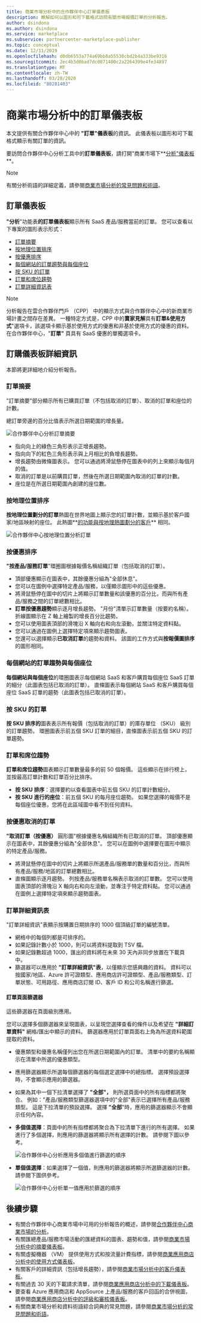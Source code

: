 ```yaml
---
title: 商業市場分析中的合作夥伴中心訂單儀表板
description: 瞭解如何以圖形和可下載格式訪問有關市場報價訂單的分析報告。
author: dsindona
ms.author: dsindona
ms.service: marketplace
ms.subservice: partnercenter-marketplace-publisher
ms.topic: conceptual
ms.date: 12/11/2019
ms.openlocfilehash: d0db6553a774a69bb8a55538cbd2b4a333be9316
ms.sourcegitcommit: 2ec4b3d0bad7dc0071400c2a2264399e4fe34897
ms.translationtype: MT
ms.contentlocale: zh-TW
ms.lasthandoff: 03/28/2020
ms.locfileid: "80281403"
---
```

# <a name="orders-dashboard-in-commercial-marketplace-analytics"></a>商業市場分析中的訂單儀表板

本文提供有關合作夥伴中心中的 **"訂單"儀表板**的資訊。 此儀表板以圖形和可下載格式顯示有關訂單的資訊。

要訪問合作夥伴中心分析工具中的**訂單儀表板**，請打開"商業市場下**[分析"儀表板](https://partner.microsoft.com/dashboard/commercial-marketplace/analytics/summary)**。

>[!NOTE]
> 有關分析術語的詳細定義，請參閱[商業市場分析的常見問題和術語](./faq-terminology.md)。

## <a name="orders-dashboard"></a>訂單儀表板

**"分析**"功能表**的訂單儀表板**顯示所有 SaaS 產品/服務當前的訂單。 您可以查看以下專案的圖形表示形式：

- [訂單摘要](#order-summary)
- [按地理位置排序](#orders-by-geography)
- [按優惠排序](#orders-by-offers)
- [每個網站的訂單趨勢與每個座位](#orders-trend-per-site-versus-per-seat)
- [按 SKU 的訂單](#orders-by-skus)
- [訂單和席位趨勢](#orders-and-seats-trend)
- [訂單詳細資訊表](#order-details-table)

> [!NOTE]
> 分析報告在雲合作夥伴門戶 （CPP） 中的顯示方式與合作夥伴中心中的新商業市場計畫之間存在差異。 一種特定方式是，CPP 中的**賣家見解**具有**訂單&使用方式**"選項卡，該選項卡顯示基於使用方式的優惠和非基於使用方式的優惠的資料。 在合作夥伴中心，"**訂單"** 頁具有 SaaS 優惠的單獨選項卡。

## <a name="order-dashboard-details"></a>訂購儀表板詳細資訊

本節將更詳細地介紹分析報告。

### <a name="order-summary"></a>訂單摘要

"訂單摘要"部分顯示所有已購買訂單（不包括取消的訂單）、取消的訂單和座位的計數。

總訂單旁邊的百分比值表示所選日期範圍的增長量。

![合作夥伴中心分析訂單摘要](./media/order-summary.png)

- 指向向上的綠色三角形表示正增長趨勢。
- 指向向下的紅色三角形表示與上月相比的負增長趨勢。
- 增長趨勢由微條圖表示。 您可以通過將滑鼠懸停在圖表中的列上來顯示每個月的值。
- 取消的訂單是以前購買訂單，然後在所選日期範圍內取消的訂單的計數。
- 座位是在所選日期範圍內創建的座位數。

### <a name="orders-by-geography"></a>按地理位置排序

**按地理位置劃分的訂單**熱圖在世界地圖上顯示您的訂單計數，並顯示基於客戶國家/地區映射的座位。 此熱圖**[的功能與按地理熱圖劃分的客戶](./customer-dashboard.md#customer-by-geography)** 相同。

![合作夥伴中心按地理位置分析訂單](./media/orders-by-geography.png)

### <a name="orders-by-offers"></a>按優惠排序

**"按產品/服務訂單**"環圈圖根據報價名稱組織訂單（包括取消的訂單）。

- 頂部優惠顯示在圖表中，其餘優惠分組為"全部休息"。
- 您可以在圖例中選擇特定產品/服務，以僅顯示圖形中的這些優惠。
- 將滑鼠懸停在圖中的切片上將顯示訂單數量和該優惠的百分比，而與所有產品/服務之間的訂單總數相比。
- **訂單按優惠趨勢**顯示逐月增長趨勢。 "月份"清單示訂單數量（按要約名稱）。 折線圖顯示在 Z 軸上繪製的增長百分比趨勢。
- 您可以使用圖表頂部的滑塊沿 X 軸向右和向左滾動，並關注特定資料點。
- 您可以通過在圖例上選擇特定項來顯示趨勢圖表。
- 您還可以選擇顯示**已取消訂單**的趨勢和資料。 該圖的工作方式與**按報價圖排序**的圖形相同。

### <a name="orders-trend-per-site-versus-per-seat"></a>每個網站的訂單趨勢與每個座位

**每個網站與每個座位**的環圈圖表示每個網站 SaaS 和客戶購買每個座位 SaaS 訂單的細分（此圖表包括已取消的訂單）。 直條圖表示每個網站 SaaS 和客戶購買每個座位 SaaS 訂單的趨勢（此圖表包括已取消的訂單）。

### <a name="orders-by-skus"></a>按 SKU 的訂單

**按 SKU 排序的**圖表表示所有報價（包括取消的訂單）的庫存單位 （SKU） 級別的訂單趨勢。 環圈圖表示前五個 SKU 訂單的細目，直條圖表示前五個 SKU 的訂單趨勢。

### <a name="orders-and-seats-trend"></a>訂單和席位趨勢

**訂單和席位趨勢**圖表顯示訂單數量最多的前 50 個報價。 這些顯示在排行榜上，並按最高訂單計數和訂單百分比排序。

- **按 SKU 排序**：選擇要約以查看圖表中前五個 SKU 的訂單計數細分。
- **按 SKU 進行的座位**：前五個 SKU 的每月座位趨勢。 如果您選擇的報價不是每個座位優惠，您將在此區域圖中看不到任何資料。

### <a name="canceled-orders-by-offers"></a>按優惠取消的訂單

**"取消訂單（按優惠）** 圓形圖"根據優惠名稱組織所有已取消的訂單。 頂部優惠顯示在圖表中，其餘優惠分組為"全部休息"。 您可以在圖例中選擇要在圖形中顯示的特定產品/服務。

- 將滑鼠懸停在圖中的切片上將顯示所選產品/服務單的數量和百分比，而與所有產品/服務/地區的訂單總數相比。
- 直條圖顯示逐月趨勢。 列按產品/服務單名稱表示取消的訂單數。 您可以使用圖表頂部的滑塊沿 X 軸向右和向左滾動，並專注于特定資料點。 您可以通過在圖例上選擇特定項來顯示趨勢圖表。

### <a name="order-details-table"></a>訂單詳細資訊表

"訂單詳細資訊"表顯示按購置日期排序的 1000 個頂級訂單的編號清單。

- 網格中的每個列都是可排序的。
- 如果記錄計數小於 1000，則可以將資料提取到 TSV 檔。
- 如果記錄數超過 1000，匯出的資料將在未來 30 天內非同步放置在下載頁中。
- 篩選器可以應用於 **"訂單詳細資訊"表**，以僅顯示您感興趣的資料。 資料可以按國家/地區、Azure 許可證類型、應用商店許可證類型、產品/服務類型、訂單狀態、可用路徑、應用商店訂閱 ID、客戶 ID 和公司名稱進行篩選。

#### <a name="orders-page-filters"></a>訂單頁面篩選器

這些篩選器在頁面級別應用。

您可以選擇多個篩選器來呈現圖表，以呈現您選擇查看的條件以及希望在 **"詳細訂單資料"** 網格/匯出中顯示的資料。 篩選器應用於訂單頁面右上角為所選資料範圍提取的資料。

- 優惠類型和優惠名稱僅列出您在所選日期範圍內的訂單。 清單中的要約名稱顯示在清單中所選的優惠類型。
- 應用篩選器顯示所選每個篩選器的每個選定選擇中的總指標。 選擇預設選擇時，不會顯示應用的篩選器。
- 如果為其中一個下拉清單選擇了 **"全部"，** 則所選頁面中的所有指標都將聚合。 例如："產品/服務類型篩選器選項中的"全部"表示已選擇所有產品/服務類型。 這是下拉清單的預設選擇。 選擇 **"全部**"時，應用的篩選器顯示不會顯示任何內容。
- **多個值選擇**：頁面中的所有指標都將聚合為下拉清單下進行的所有選擇。 如果進行了多個選擇，則應用的篩選器將顯示所有選擇的計數。 請參閱下圖以參考。

    ![合作夥伴中心分析應用多個值進行篩選的順序](./media/filters-applied.png)

- **單個值選擇**：如果選擇了一個值，則應用的篩選器將顯示所選篩選器的計數。 請參閱下圖供參考。

     ![合作夥伴中心分析單一值應用於篩選的順序](./media/filters-applied-single.png)

## <a name="next-steps"></a>後續步驟

- 有關合作夥伴中心商業市場中可用的分析報告的概述，請參閱[合作夥伴中心商業市場的分析](./analytics.md)。
- 有關匯總產品/服務市場活動的匯總資料的圖表、趨勢和值，請參閱[商業市場分析中的摘要儀表板](./summary-dashboard.md)。
- 有關虛擬機器 （VM） 提供使用方式和按流量計費指標，請參閱[商業應用商店分析中的使用方式儀表板](./usage-dashboard.md)。
- 有關客戶的詳細資訊（包括增長趨勢），請參閱[商業市場分析中的客戶儀表板](./customer-dashboard.md)。
- 有關過去 30 天的下載請求清單，請參閱[商業應用商店分析中的下載儀表板](./downloads-dashboard.md)。
- 要查看 Azure 應用商店和 AppSource 上產品/服務的客戶回函的合併視圖，請參閱[商業應用商店分析中的評級和審核儀表板](./ratings-reviews.md)。
- 有關商業市場分析和資料術語綜合詞典的常見問題，請參閱[商業市場分析的常見問題和術語](./faq-terminology.md)。
